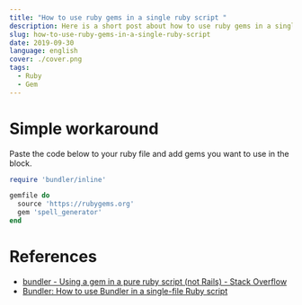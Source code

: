 ```yaml
---
title: "How to use ruby gems in a single ruby script "
description: Here is a short post about how to use ruby gems in a single ruby script.
slug: how-to-use-ruby-gems-in-a-single-ruby-script
date: 2019-09-30
language: english
cover: ./cover.png
tags: 
  - Ruby
  - Gem
---
```

# Simple workaround

Paste the code below to your ruby file and add gems you want to use in the block.

```ruby
require 'bundler/inline'

gemfile do
  source 'https://rubygems.org'
  gem 'spell_generator'
end
```

# References 
- [bundler - Using a gem in a pure ruby script (not Rails) - Stack Overflow](https://stackoverflow.com/questions/25373689/using-a-gem-in-a-pure-ruby-script-not-rails)
- [Bundler: How to use Bundler in a single-file Ruby script](https://bundler.io/v2.0/guides/bundler_in_a_single_file_ruby_script.html)
